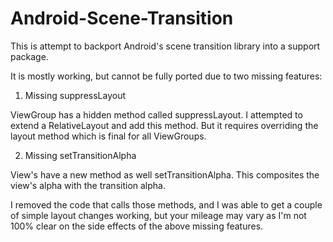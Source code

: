Android-Scene-Transition
========================

This is attempt to backport Android's scene transition library into a support package.

It is mostly working, but cannot be fully ported due to two missing features:

1) Missing suppressLayout

ViewGroup has a hidden method called suppressLayout.  I attempted to extend a RelativeLayout and add this method.  But it requires overriding the layout method which is final for all ViewGroups.

2) Missing setTransitionAlpha

View's have a new method as well setTransitionAlpha.  This composites the view's alpha with the transition alpha.

I removed the code that calls those methods, and I was able to get a couple of simple layout changes working, but your mileage may vary as I'm not 100% clear on the side effects of the above missing features.